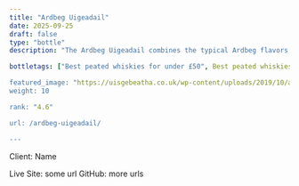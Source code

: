 ```yaml
---
title: "Ardbeg Uigeadail"
date: 2025-09-25
draft: false
type: "bottle"
description: "The Ardbeg Uigeadail combines the typical Ardbeg flavors, smokiness and salty notes, with chocolaty sweetness and raisin flavors. fit Montecristo cigars to this whiskey. Named after the Uigeadail source from which the Ardbeg distillery produces its peaty water, the Ardbeg Uigeadail sets new standards in matters of complexity and harmony. The 10-year marriage bourbon barrels with older sherry casks gives an abundance of flavors, which in addition magnificently describe the Ardbeg Uigeadail. The connection Islay & Ardbeg typical aromas with flavors of sherry casks is unique. The Ardbeg Islay Uigeadail is a single malt whiskey, which is produced in the region of Scotland Islay. the clear waters of Ardbeg, which gives a pleasant peaty taste the whiskey is used. The maturation takes place in bourbon and sherry casks, which is noticeable in the aroma. This looks smoky, intense smells of leather, tobacco and a slight fruitiness. Also on the palate also one perceives smokiness, a light malt flavor, licorice and a hint of citrus. Overall, a balanced, lush taste. In conclusion, the connoisseurs of a long-lasting taste pleased paired with a fine sherry. An aromatic wine for connoisseurs and novices alike. The Ardbeg Islay Whiskey Uigeadail should be in every bar. The best It tasted straight or with some ice. Ardbeg Uigeadail is a 70 year old single malt whisky from the Ardbeg whisky distillery (located in the Islay region). Rated an average of 4.6 out of 5 by 797 reviewers and available from Master of Malt for only £52.95, falling slightly short of liquid gold but this in a solid everyday single malt whisky."

bottletags: ["Best peated whiskies for under £50", Best peated whiskies for under £75", Best Single Malt Whiskies For Under £50", Best Single Malt Whiskies for under £75", Peated whiskies", Single Malt Whiskies", Speyside Whiskies", Spirit Caramel (E150A)", Whiskies containing Spirit Caramel (E150A)", Whiskies of Scotland",]

featured_image: "https://uisgebeatha.co.uk/wp-content/uploads/2019/10/abgob.non2_.jpg"
weight: 10

rank: "4.6"

url: /ardbeg-uigeadail/

---
```


Client: Name

Live Site: some url
GitHub: more urls
